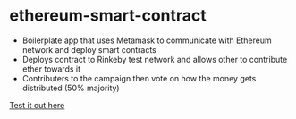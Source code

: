 # ethereum-smart-contract

* Boilerplate app that uses Metamask to communicate with Ethereum network and deploy smart contracts
* Deploys contract to Rinkeby test network and allows other to contribute ether towards it
* Contributers to the campaign then vote on how the money gets distributed (50% majority)

[Test it out here](http://ethereum-smart-contract.herokuapp.com/)
